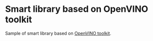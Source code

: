 # Smart library based on OpenVINO toolkit

Sample of smart library based on [OpenVINO toolkit][openvino-toolkit].

<!-- LINKS -->
[openvino-toolkit]: https://software.intel.com/en-us/openvino-toolkit
